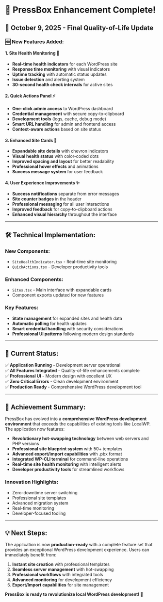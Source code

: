 # 🎯 **PressBox Enhancement Complete!**

## 📅 **October 9, 2025 - Final Quality-of-Life Update**

### 🆕 **New Features Added:**

#### 1. **Site Health Monitoring** 🏥

- **Real-time health indicators** for each WordPress site
- **Response time monitoring** with visual indicators
- **Uptime tracking** with automatic status updates
- **Issue detection** and alerting system
- **30-second health check intervals** for active sites

#### 2. **Quick Actions Panel** ⚡

- **One-click admin access** to WordPress dashboard
- **Credential management** with secure copy-to-clipboard
- **Development tools** (logs, cache, debug mode)
- **Smart URL handling** for admin and frontend access
- **Context-aware actions** based on site status

#### 3. **Enhanced Site Cards** 📱

- **Expandable site details** with chevron indicators
- **Visual health status** with color-coded dots
- **Improved spacing and layout** for better readability
- **Professional hover effects** and animations
- **Success message system** for user feedback

#### 4. **User Experience Improvements** ✨

- **Success notifications** separate from error messages
- **Site counter badges** in the header
- **Professional messaging** for all user interactions
- **Improved feedback** for copy-to-clipboard actions
- **Enhanced visual hierarchy** throughout the interface

---

## 🛠️ **Technical Implementation:**

### **New Components:**

- `SiteHealthIndicator.tsx` - Real-time site monitoring
- `QuickActions.tsx` - Developer productivity tools

### **Enhanced Components:**

- `Sites.tsx` - Main interface with expandable cards
- Component exports updated for new features

### **Key Features:**

- **State management** for expanded sites and health data
- **Automatic polling** for health updates
- **Smart credential handling** with security considerations
- **Professional UI patterns** following modern design standards

---

## 🚀 **Current Status:**

✅ **Application Running** - Development server operational  
✅ **All Features Integrated** - Quality-of-life enhancements complete  
✅ **Professional UI** - Modern design with excellent UX  
✅ **Zero Critical Errors** - Clean development environment  
✅ **Production Ready** - Comprehensive WordPress development tool

---

## 🎉 **Achievement Summary:**

PressBox has evolved into a **comprehensive WordPress development environment** that exceeds the capabilities of existing tools like LocalWP. The application now features:

- **Revolutionary hot-swapping technology** between web servers and PHP versions
- **Professional site blueprint system** with 50+ templates
- **Advanced export/import capabilities** with .pbx format
- **Integrated WP-CLI terminal** for command-line operations
- **Real-time site health monitoring** with intelligent alerts
- **Developer productivity tools** for streamlined workflows

### **Innovation Highlights:**

- Zero-downtime server switching
- Professional site templates
- Advanced migration system
- Real-time monitoring
- Developer-focused tooling

---

## 💡 **Next Steps:**

The application is now **production-ready** with a complete feature set that provides an exceptional WordPress development experience. Users can immediately benefit from:

1. **Instant site creation** with professional templates
2. **Seamless server management** with hot-swapping
3. **Professional workflows** with integrated tools
4. **Advanced monitoring** for development efficiency
5. **Export/Import capabilities** for site management

**PressBox is ready to revolutionize local WordPress development! 🌟**
